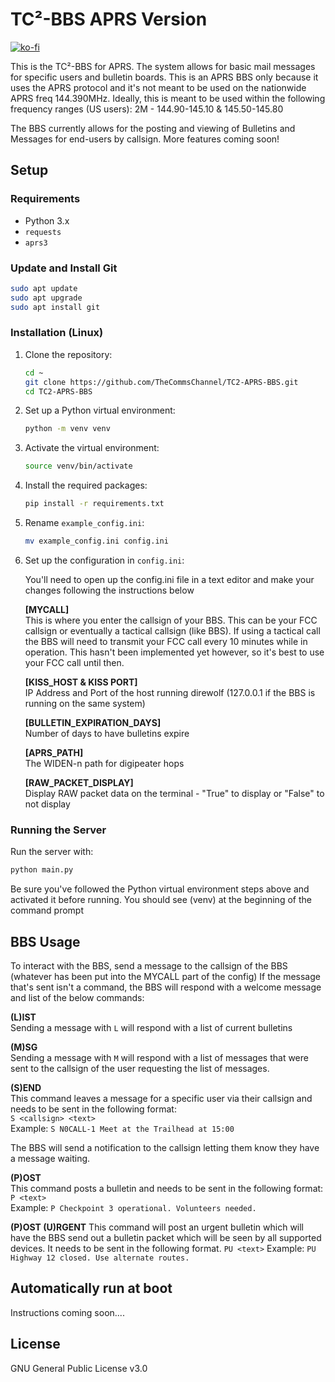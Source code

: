 # TC²-BBS APRS Version

[![ko-fi](https://ko-fi.com/img/githubbutton_sm.svg)](https://ko-fi.com/B0B1OZ22Z)

This is the TC²-BBS for APRS. The system allows for basic mail messages for specific users and bulletin boards. 
This is an APRS BBS only because it uses the APRS protocol and it's not meant to be used on the nationwide APRS freq 144.390MHz.
Ideally, this is meant to be used within the following frequency ranges (US users):
2M - 144.90-145.10 & 145.50-145.80

The BBS currently allows for the posting and viewing of Bulletins and Messages for end-users by callsign. More features coming soon!

## Setup

### Requirements

- Python 3.x
- `requests`
- `aprs3`

### Update and Install Git
   
   ```sh
   sudo apt update
   sudo apt upgrade
   sudo apt install git
   ```

### Installation (Linux)

1. Clone the repository:
   
   ```sh
   cd ~
   git clone https://github.com/TheCommsChannel/TC2-APRS-BBS.git
   cd TC2-APRS-BBS
   ```

2. Set up a Python virtual environment:  
   
   ```sh
   python -m venv venv
   ```

3. Activate the virtual environment:  
 
   ```sh
   source venv/bin/activate
   ```

4. Install the required packages:  
   
   ```sh
   pip install -r requirements.txt
   ```

5. Rename `example_config.ini`:

   ```sh
   mv example_config.ini config.ini
   ```

6. Set up the configuration in `config.ini`:  

   You'll need to open up the config.ini file in a text editor and make your changes following the instructions below
   
   **[MYCALL]**  
   This is where you enter the callsign of your BBS. This can be your FCC callsign or eventually a tactical callsign (like BBS). If using a tactical call the BBS will need to transmit your FCC call every 10 minutes while in operation. This hasn't been implemented yet however, so it's best to use your FCC call until then.
   
   **[KISS_HOST & KISS PORT]**  
   IP Address and Port of the host running direwolf (127.0.0.1 if the BBS is running on the same system)   
   
   **[BULLETIN_EXPIRATION_DAYS]**  
   Number of days to have bulletins expire 

   **[APRS_PATH]**  
   The WIDEN-n path for digipeater hops 
   
   **[RAW_PACKET_DISPLAY]**  
   Display RAW packet data on the terminal - "True" to display or "False" to not display 


### Running the Server

Run the server with:

```sh
python main.py
```

Be sure you've followed the Python virtual environment steps above and activated it before running.
You should see (venv) at the beginning of the command prompt

## BBS Usage

To interact with the BBS, send a message to the callsign of the BBS (whatever has been put into the MYCALL part of the config)
If the message that's sent isn't a command, the BBS will respond with a welcome message and list of the below commands:

**(L)IST**  
Sending a message with `L` will respond with a list of current bulletins

**(M)SG**  
Sending a message with `M` will respond with a list of messages that were sent to the callsign of the user requesting the list of messages.

**(S)END**  
This command leaves a message for a specific user via their callsign and needs to be sent in the following format:  
```S <callsign> <text>```  
Example: ```S N0CALL-1 Meet at the Trailhead at 15:00```  

The BBS will send a notification to the callsign letting them know they have a message waiting.

**(P)OST**  
This command posts a bulletin and needs to be sent in the following format:  
```P <text>```  
Example: ```P Checkpoint 3 operational. Volunteers needed.```

**(P)OST (U)RGENT**
This command will post an urgent bulletin which will have the BBS send out a bulletin packet which will be seen by all 
supported devices. It needs to be sent in the following format.
```PU <text>```
Example: ```PU Highway 12 closed. Use alternate routes.```

## Automatically run at boot

Instructions coming soon....

## License

GNU General Public License v3.0
